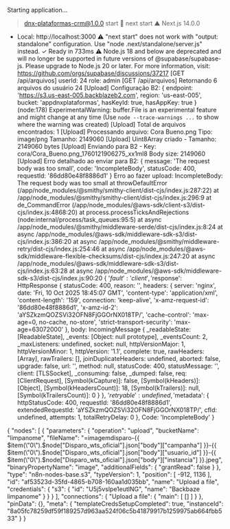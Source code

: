 Starting application...
> dnx-plataformas-crm@1.0.0 start

> next start
   ▲ Next.js 14.0.0
   - Local:        http://localhost:3000
 ⚠ "next start" does not work with "output: standalone" configuration. Use "node .next/standalone/server.js" instead.
 ✓ Ready in 733ms
⚠️  Node.js 18 and below are deprecated and will no longer be supported in future versions of @supabase/supabase-js. Please upgrade to Node.js 20 or later. For more information, visit: https://github.com/orgs/supabase/discussions/37217
[GET /api/arquivos] userId: 24 role: admin
[GET /api/arquivos] Retornando 6 arquivos do usuário 24
[Upload] Configuração B2: {
  endpoint: 'https://s3.us-east-005.backblazeb2.com',
  region: 'us-east-005',
  bucket: 'appdnxplataformas',
  hasKeyId: true,
  hasAppKey: true
}
(node:178) ExperimentalWarning: buffer.File is an experimental feature and might change at any time
(Use `node --trace-warnings ...` to show where the warning was created)
[Upload] Total de arquivos encontrados: 1
[Upload] Processando arquivo: Cora Bueno.png Tipo: image/png Tamanho: 2149060
[Upload] Uint8Array criado - Tamanho: 2149060 bytes
[Upload] Enviando para B2 - Key: cora/Cora_Bueno.png_1760121906275_xx1ml8 Body size: 2149060
[Upload] Erro detalhado ao enviar para B2: {
  message: 'The request body was too small',
  code: 'IncompleteBody',
  statusCode: 400,
  requestId: '86dd80e48f8886d1'
}
Erro ao fazer upload: IncompleteBody: The request body was too small
    at throwDefaultError (/app/node_modules/@smithy/smithy-client/dist-cjs/index.js:287:22)
    at /app/node_modules/@smithy/smithy-client/dist-cjs/index.js:296:9
    at de_CommandError (/app/node_modules/@aws-sdk/client-s3/dist-cjs/index.js:4868:20)
    at process.processTicksAndRejections (node:internal/process/task_queues:95:5)
    at async /app/node_modules/@smithy/middleware-serde/dist-cjs/index.js:8:24
    at async /app/node_modules/@aws-sdk/middleware-sdk-s3/dist-cjs/index.js:386:20
    at async /app/node_modules/@smithy/middleware-retry/dist-cjs/index.js:254:46
    at async /app/node_modules/@aws-sdk/middleware-flexible-checksums/dist-cjs/index.js:247:20
    at async /app/node_modules/@aws-sdk/middleware-sdk-s3/dist-cjs/index.js:63:28
    at async /app/node_modules/@aws-sdk/middleware-sdk-s3/dist-cjs/index.js:90:20 {
  '$fault': 'client',
  '$response': HttpResponse {
    statusCode: 400,
    reason: '',
    headers: {
      server: 'nginx',
      date: 'Fri, 10 Oct 2025 18:45:07 GMT',
      'content-type': 'application/xml',
      'content-length': '159',
      connection: 'keep-alive',
      'x-amz-request-id': '86dd80e48f8886d1',
      'x-amz-id-2': 'aYSZkzmQOZSVi32OFN8FjGGOrNX018TP/',
      'cache-control': 'max-age=0, no-cache, no-store',
      'strict-transport-security': 'max-age=63072000'
    },
    body: IncomingMessage {
      _readableState: [ReadableState],
      _events: [Object: null prototype],
      _eventsCount: 2,
      _maxListeners: undefined,
      socket: null,
      httpVersionMajor: 1,
      httpVersionMinor: 1,
      httpVersion: '1.1',
      complete: true,
      rawHeaders: [Array],
      rawTrailers: [],
      joinDuplicateHeaders: undefined,
      aborted: false,
      upgrade: false,
      url: '',
      method: null,
      statusCode: 400,
      statusMessage: '',
      client: [TLSSocket],
      _consuming: false,
      _dumped: false,
      req: [ClientRequest],
      [Symbol(kCapture)]: false,
      [Symbol(kHeaders)]: [Object],
      [Symbol(kHeadersCount)]: 18,
      [Symbol(kTrailers)]: null,
      [Symbol(kTrailersCount)]: 0
    }
  },
  '$retryable': undefined,
  '$metadata': {
    httpStatusCode: 400,
    requestId: '86dd80e48f8886d1',
    extendedRequestId: 'aYSZkzmQOZSVi32OFN8FjGGOrNX018TP/',
    cfId: undefined,
    attempts: 1,
    totalRetryDelay: 0
  },
  Code: 'IncompleteBody'
}

{
  "nodes": [
    {
      "parameters": {
        "operation": "upload",
        "bucketName": "limpanome",
        "fileName": "=imagemdisparo-{{ $item(\"0\").$node[\"Disparo_wts_oficial\"].json[\"body\"][\"campanha\"] }}-{{ $item(\"0\").$node[\"Disparo_wts_oficial\"].json[\"body\"][\"usuario_id\"] }}-{{ $item(\"0\").$node[\"Disparo_wts_oficial\"].json[\"body\"][\"instancia\"] }}.jpeg",
        "binaryPropertyName": "image",
        "additionalFields": {
          "grantRead": false
        }
      },
      "type": "n8n-nodes-base.s3",
      "typeVersion": 1,
      "position": [
        -912,
        1136
      ],
      "id": "af53523d-35fd-4865-b708-160aa1d035bb",
      "name": "Upload a file",
      "credentials": {
        "s3": {
          "id": "U5j5vslpe1eutlNG",
          "name": "Backbaze limpanome"
        }
      }
    }
  ],
  "connections": {
    "Upload a file": {
      "main": [
        []
      ]
    }
  },
  "pinData": {},
  "meta": {
    "templateCredsSetupCompleted": true,
    "instanceId": "8a05fc78259df59f189257d963aa524f06c5b41879917b1259975ab664fbb533"
  }
}